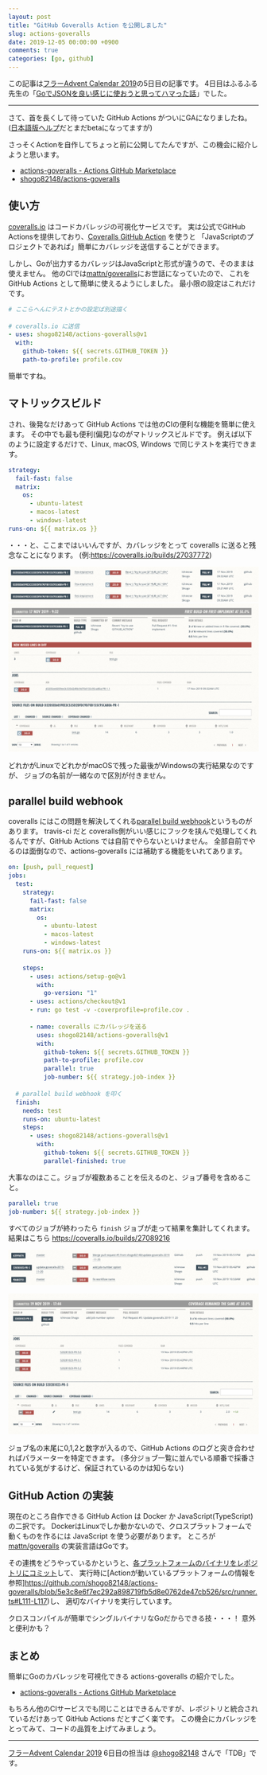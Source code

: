 ```yaml
---
layout: post
title: "GitHub Goveralls Action を公開しました"
slug: actions-goveralls
date: 2019-12-05 00:00:00 +0900
comments: true
categories: [go, github]
---
```


この記事は[フラーAdvent Calendar 2019](https://adventar.org/calendars/4155)の5日目の記事です。
4日目はふるふる先生の「[GoでJSONを良い感じに使おうと思ってハマった話](https://furusax0621.hatenablog.com/entry/2019/12/04/000000)」でした。

-----

さて、首を長くして待っていた GitHub Actions がついにGAになりましたね。
([日本語版ヘルプ](https://github.co.jp/features/actions)だとまだbetaになってますが)

さっそくActionを自作してちょっと前に公開してたんですが、この機会に紹介しようと思います。

- [actions-goveralls - Actions GitHub Marketplace](https://github.com/marketplace/actions/actions-goveralls)
- [shogo82148/actions-goveralls](https://github.com/shogo82148/actions-goveralls)


## 使い方

[coveralls.io](https://coveralls.io/) はコードカバレッジの可視化サービスです。
実は公式でGitHub Actionsを提供しており、[Coveralls GitHub Action](https://github.com/marketplace/actions/coveralls-github-action) を使うと
「JavaScriptのプロジェクトであれば」簡単にカバレッジを送信することができます。

しかし、Goが出力するカバレッジはJavaScriptと形式が違うので、そのままは使えません。
他のCIでは[mattn/goveralls](https://github.com/mattn/goveralls)にお世話になっていたので、
これを GitHub Actions として簡単に使えるようにしました。
最小限の設定はこれだけです。

```yaml
# ここらへんにテストとかの設定ば別途描く

# coveralls.io に送信
- uses: shogo82148/actions-goveralls@v1
  with:
    github-token: ${{ secrets.GITHUB_TOKEN }}
    path-to-profile: profile.cov
```

簡単ですね。

## マトリックスビルド

され、後発なだけあって GitHub Actions では他のCIの便利な機能を簡単に使えます。
その中でも最も便利(偏見)なのがマトリックスビルドです。
例えば以下のように設定するだけで、Linux, macOS, Windows で同じテストを実行できます。

```yaml
strategy:
  fail-fast: false
  matrix:
    os:
      - ubuntu-latest
      - macos-latest
      - windows-latest
runs-on: ${{ matrix.os }}
```

・・・と、ここまではいいんですが、カバレッジをとって coveralls に送ると残念なことになります。
(例:<https://coveralls.io/builds/27037772>)

![ビルド一覧](/images/2019-12-05-build.png)
![ジョブ一覧](/images/2019-12-05-job.png)

どれかがLinuxでどれかがmacOSで残った最後がWindowsの実行結果なのですが、
ジョブの名前が一緒なので区別が付きません。

## parallel build webhook

coveralls にはこの問題を解決してくれる[parallel build webhook](https://docs.coveralls.io/parallel-build-webhook)というものがあります。
travis-ci だと coveralls側がいい感じにフックを挟んで処理してくれるんですが、GitHub Actions では自前でやらないといけません。
全部自前でやるのは面倒なので、actions-goveralls には補助する機能をいれてあります。

```yaml
on: [push, pull_request]
jobs:
  test:
    strategy:
      fail-fast: false
      matrix:
        os:
          - ubuntu-latest
          - macos-latest
          - windows-latest
    runs-on: ${{ matrix.os }}

    steps:
      - uses: actions/setup-go@v1
        with:
          go-version: "1"
      - uses: actions/checkout@v1
      - run: go test -v -coverprofile=profile.cov .

      - name: coveralls にカバレッジを送る
        uses: shogo82148/actions-goveralls@v1
        with:
          github-token: ${{ secrets.GITHUB_TOKEN }}
          path-to-profile: profile.cov
          parallel: true
          job-number: ${{ strategy.job-index }}

  # parallel build webhook を叩く
  finish:
    needs: test
    runs-on: ubuntu-latest
    steps:
      - uses: shogo82148/actions-goveralls@v1
        with:
          github-token: ${{ secrets.GITHUB_TOKEN }}
          parallel-finished: true
```

大事なのはここ。ジョブが複数あることを伝えるのと、ジョブ番号を含めること。

```yaml
parallel: true
job-number: ${{ strategy.job-index }}
```

すべてのジョブが終わったら `finish` ジョブが走って結果を集計してくれます。
結果はこちら <https://coveralls.io/builds/27089216>

![ビルド一覧](/images/2019-12-05-parallel-build.png)

![ジョブ一覧](/images/2019-12-05-parallel-jobs.png)

ジョブ名の末尾に0,1,2と数字が入るので、GitHub Actions のログと突き合わせればパラメーターを特定できます。
(多分ジョブ一覧に並んでいる順番で採番されている気がするけど、保証されているのかは知らない)

## GitHub Action の実装

現在のところ自作できる GitHub Action は Docker か JavaScript(TypeScript)の二択です。
DockerはLinuxでしか動かないので、クロスプラットフォームで動くものを作るには JavaScript を使う必要があります。
ところが [mattn/goveralls](https://github.com/mattn/goveralls) の実装言語はGoです。

その連携をどうやっているかというと、[各プラットフォームのバイナリをレポジトリにコミット](https://github.com/shogo82148/actions-goveralls/tree/v1.0.0/bin)して、
実行時に[Actionが動いているプラットフォームの情報を参照]https://github.com/shogo82148/actions-goveralls/blob/5e3c8e6f7ec292a898719fb5d8e0762de47cb526/src/runner.ts#L111-L117)し、
適切なバイナリを実行しています。

クロスコンパイルが簡単でシングルバイナリなGoだからできる技・・・！
意外と便利かも？

## まとめ

簡単にGoのカバレッジを可視化できる actions-goveralls の紹介でした。

- [actions-goveralls - Actions GitHub Marketplace](https://github.com/marketplace/actions/actions-goveralls)

もちろん他のCIサービスでも同じことはできるんですが、レポジトリと統合されているだけあって GitHub Actions だとすごく楽です。
この機会にカバレッジをとってみて、コードの品質を上げてみましょう。

-----

[フラーAdvent Calendar 2019](https://adventar.org/calendars/4155) 6日目の担当は [@shogo82148](https://twitter.com/shogo82148) さんで「TDB」です。
